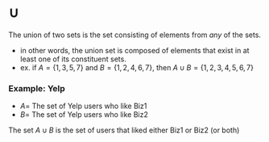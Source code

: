 
# $\cup$
The union of two sets is the set consisting of elements from *any* of the sets.
- in other words, the union set is composed of elements that exist in at least one of its constituent sets.
- ex. if $A = \{1, 3, 5, 7\}$ and $B = \{1, 2, 4, 6, 7\}$, then $A \cup B = \{1, 2, 3, 4, 5, 6, 7\}$

### Example: Yelp
- $A =$ The set of Yelp users who like Biz1
- $B =$ The set of Yelp users who like Biz2

The set $A \cup B$ is the set of users that liked either Biz1 or Biz2 (or both)